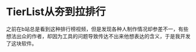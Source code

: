 # **TierList**从夯到拉排行
之前在b站总是看到这种排行榜视频，但是发现各种人制作情况却参差不一，有些想法出众的作者，却因为工具的问题导致传达不出来他想表达的含义，于是我开发了这块软件。

